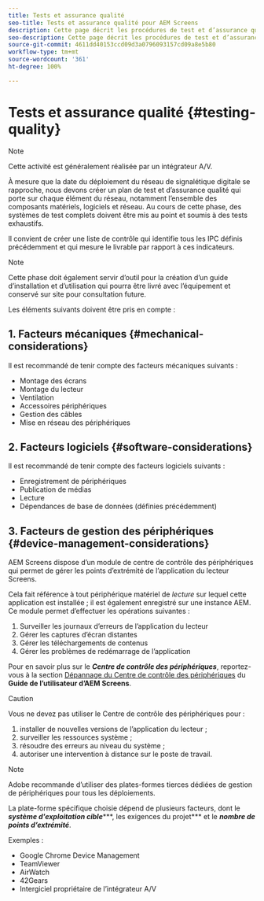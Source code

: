 ```yaml
---
title: Tests et assurance qualité
seo-title: Tests et assurance qualité pour AEM Screens
description: Cette page décrit les procédures de test et d’assurance qualité dans le cadre du guide des bonnes pratiques d’AEM Screens
seo-description: Cette page décrit les procédures de test et d’assurance qualité dans le cadre du guide des bonnes pratiques d’AEM Screens
source-git-commit: 4611dd40153ccd09d3a0796093157cd09a8e5b80
workflow-type: tm+mt
source-wordcount: '361'
ht-degree: 100%

---
```



# Tests et assurance qualité {#testing-quality}

>[!NOTE]
>Cette activité est généralement réalisée par un intégrateur A/V.

À mesure que la date du déploiement du réseau de signalétique digitale se rapproche, nous devons créer un plan de test et d’assurance qualité qui porte sur chaque élément du réseau, notamment l’ensemble des composants matériels, logiciels et réseau.
Au cours de cette phase, des systèmes de test complets doivent être mis au point et soumis à des tests exhaustifs.

Il convient de créer une liste de contrôle qui identifie tous les IPC définis précédemment et qui mesure le livrable par rapport à ces indicateurs.

>[!NOTE]
>
>Cette phase doit également servir d’outil pour la création d’un guide d’installation et d’utilisation qui pourra être livré avec l’équipement et conservé sur site pour consultation future.

Les éléments suivants doivent être pris en compte :

## 1. Facteurs mécaniques {#mechanical-considerations}

Il est recommandé de tenir compte des facteurs mécaniques suivants :

* Montage des écrans
* Montage du lecteur
* Ventilation
* Accessoires périphériques
* Gestion des câbles
* Mise en réseau des périphériques

## 2. Facteurs logiciels {#software-considerations}

Il est recommandé de tenir compte des facteurs logiciels suivants :

* Enregistrement de périphériques
* Publication de médias
* Lecture
* Dépendances de base de données (définies précédemment)


## 3. Facteurs de gestion des périphériques {#device-management-considerations}

AEM Screens dispose d’un module de centre de contrôle des périphériques qui permet de gérer les points d’extrémité de l’application du lecteur Screens.

Cela fait référence à tout périphérique matériel de *lecture* sur lequel cette application est installée ; il est également enregistré sur une instance AEM.
Ce module permet d’effectuer les opérations suivantes :

1. Surveiller les journaux d’erreurs de l’application du lecteur
1. Gérer les captures d’écran distantes
1. Gérer les téléchargements de contenus
1. Gérer les problèmes de redémarrage de l’application

Pour en savoir plus sur le ***Centre de contrôle des périphériques***, reportez-vous à la section [Dépannage du Centre de contrôle des périphériques](https://helpx.adobe.com/fr/experience-manager/6-5/screens/using/monitoring-screens.html) du **Guide de l’utilisateur d’AEM Screens**.

>[!CAUTION]
>
> Vous ne devez pas utiliser le Centre de contrôle des périphériques pour :
> 1. installer de nouvelles versions de l’application du lecteur ;
> 1. surveiller les ressources système ;
> 1. résoudre des erreurs au niveau du système ;
> 1. autoriser une intervention à distance sur le poste de travail.



>[!NOTE]
>
> Adobe recommande d’utiliser des plates-formes tierces dédiées de gestion de périphériques pour tous les déploiements.

La plate-forme spécifique choisie dépend de plusieurs facteurs, dont le ***système d&#39;exploitation cible******, les exigences du projet*** et le ***nombre de points d’extrémité***.

Exemples :

* Google Chrome Device Management
* TeamViewer
* AirWatch
* 42Gears
* Intergiciel propriétaire de l’intégrateur A/V
